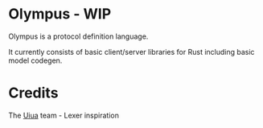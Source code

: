 # Olympus - WIP

Olympus is a protocol definition language.

It currently consists of basic client/server libraries for Rust including basic model codegen.

# Credits

The [Uiua](https://github.com/uiua-lang/uiua) team - Lexer inspiration
